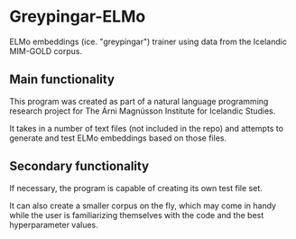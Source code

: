 # Greypingar-ELMo
ELMo embeddings (ice. "greypingar") trainer using data from the Icelandic MIM-GOLD corpus.

## Main functionality ##
This program was created as part of a natural language programming research project for The Árni Magnússon Institute for Icelandic Studies.

It takes in a number of text files (not included in the repo) and attempts to generate and test ELMo embeddings based on those files.

## Secondary functionality ##

If necessary, the program is capable of creating its own test file set.

It can also create a smaller corpus on the fly, which may come in handy while the user is familiarizing themselves with the code and the best hyperparameter values.
